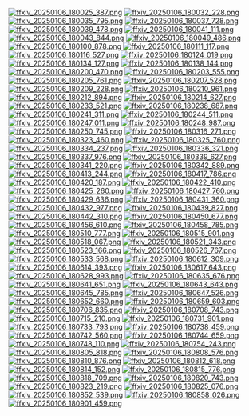 [![ffxiv_20250106_180025_387.png](./image_j_thumb/ffxiv_20250106_180025_387.png.thumb.jpg)](./image_j/ffxiv_20250106_180025_387.png) 
[![ffxiv_20250106_180032_228.png](./image_j_thumb/ffxiv_20250106_180032_228.png.thumb.jpg)](./image_j/ffxiv_20250106_180032_228.png) 
[![ffxiv_20250106_180035_795.png](./image_j_thumb/ffxiv_20250106_180035_795.png.thumb.jpg)](./image_j/ffxiv_20250106_180035_795.png) 
[![ffxiv_20250106_180037_728.png](./image_j_thumb/ffxiv_20250106_180037_728.png.thumb.jpg)](./image_j/ffxiv_20250106_180037_728.png) 
[![ffxiv_20250106_180039_478.png](./image_j_thumb/ffxiv_20250106_180039_478.png.thumb.jpg)](./image_j/ffxiv_20250106_180039_478.png) 
[![ffxiv_20250106_180041_111.png](./image_j_thumb/ffxiv_20250106_180041_111.png.thumb.jpg)](./image_j/ffxiv_20250106_180041_111.png) 
[![ffxiv_20250106_180043_844.png](./image_j_thumb/ffxiv_20250106_180043_844.png.thumb.jpg)](./image_j/ffxiv_20250106_180043_844.png) 
[![ffxiv_20250106_180049_486.png](./image_j_thumb/ffxiv_20250106_180049_486.png.thumb.jpg)](./image_j/ffxiv_20250106_180049_486.png) 
[![ffxiv_20250106_180100_878.png](./image_j_thumb/ffxiv_20250106_180100_878.png.thumb.jpg)](./image_j/ffxiv_20250106_180100_878.png) 
[![ffxiv_20250106_180111_117.png](./image_j_thumb/ffxiv_20250106_180111_117.png.thumb.jpg)](./image_j/ffxiv_20250106_180111_117.png) 
[![ffxiv_20250106_180116_527.png](./image_j_thumb/ffxiv_20250106_180116_527.png.thumb.jpg)](./image_j/ffxiv_20250106_180116_527.png) 
[![ffxiv_20250106_180124_019.png](./image_j_thumb/ffxiv_20250106_180124_019.png.thumb.jpg)](./image_j/ffxiv_20250106_180124_019.png) 
[![ffxiv_20250106_180134_127.png](./image_j_thumb/ffxiv_20250106_180134_127.png.thumb.jpg)](./image_j/ffxiv_20250106_180134_127.png) 
[![ffxiv_20250106_180138_144.png](./image_j_thumb/ffxiv_20250106_180138_144.png.thumb.jpg)](./image_j/ffxiv_20250106_180138_144.png) 
[![ffxiv_20250106_180200_470.png](./image_j_thumb/ffxiv_20250106_180200_470.png.thumb.jpg)](./image_j/ffxiv_20250106_180200_470.png) 
[![ffxiv_20250106_180203_555.png](./image_j_thumb/ffxiv_20250106_180203_555.png.thumb.jpg)](./image_j/ffxiv_20250106_180203_555.png) 
[![ffxiv_20250106_180205_761.png](./image_j_thumb/ffxiv_20250106_180205_761.png.thumb.jpg)](./image_j/ffxiv_20250106_180205_761.png) 
[![ffxiv_20250106_180207_528.png](./image_j_thumb/ffxiv_20250106_180207_528.png.thumb.jpg)](./image_j/ffxiv_20250106_180207_528.png) 
[![ffxiv_20250106_180209_228.png](./image_j_thumb/ffxiv_20250106_180209_228.png.thumb.jpg)](./image_j/ffxiv_20250106_180209_228.png) 
[![ffxiv_20250106_180210_961.png](./image_j_thumb/ffxiv_20250106_180210_961.png.thumb.jpg)](./image_j/ffxiv_20250106_180210_961.png) 
[![ffxiv_20250106_180212_894.png](./image_j_thumb/ffxiv_20250106_180212_894.png.thumb.jpg)](./image_j/ffxiv_20250106_180212_894.png) 
[![ffxiv_20250106_180214_627.png](./image_j_thumb/ffxiv_20250106_180214_627.png.thumb.jpg)](./image_j/ffxiv_20250106_180214_627.png) 
[![ffxiv_20250106_180233_521.png](./image_j_thumb/ffxiv_20250106_180233_521.png.thumb.jpg)](./image_j/ffxiv_20250106_180233_521.png) 
[![ffxiv_20250106_180238_687.png](./image_j_thumb/ffxiv_20250106_180238_687.png.thumb.jpg)](./image_j/ffxiv_20250106_180238_687.png) 
[![ffxiv_20250106_180241_311.png](./image_j_thumb/ffxiv_20250106_180241_311.png.thumb.jpg)](./image_j/ffxiv_20250106_180241_311.png) 
[![ffxiv_20250106_180244_511.png](./image_j_thumb/ffxiv_20250106_180244_511.png.thumb.jpg)](./image_j/ffxiv_20250106_180244_511.png) 
[![ffxiv_20250106_180247_011.png](./image_j_thumb/ffxiv_20250106_180247_011.png.thumb.jpg)](./image_j/ffxiv_20250106_180247_011.png) 
[![ffxiv_20250106_180248_987.png](./image_j_thumb/ffxiv_20250106_180248_987.png.thumb.jpg)](./image_j/ffxiv_20250106_180248_987.png) 
[![ffxiv_20250106_180250_745.png](./image_j_thumb/ffxiv_20250106_180250_745.png.thumb.jpg)](./image_j/ffxiv_20250106_180250_745.png) 
[![ffxiv_20250106_180316_271.png](./image_j_thumb/ffxiv_20250106_180316_271.png.thumb.jpg)](./image_j/ffxiv_20250106_180316_271.png) 
[![ffxiv_20250106_180323_460.png](./image_j_thumb/ffxiv_20250106_180323_460.png.thumb.jpg)](./image_j/ffxiv_20250106_180323_460.png) 
[![ffxiv_20250106_180325_760.png](./image_j_thumb/ffxiv_20250106_180325_760.png.thumb.jpg)](./image_j/ffxiv_20250106_180325_760.png) 
[![ffxiv_20250106_180334_237.png](./image_j_thumb/ffxiv_20250106_180334_237.png.thumb.jpg)](./image_j/ffxiv_20250106_180334_237.png) 
[![ffxiv_20250106_180336_321.png](./image_j_thumb/ffxiv_20250106_180336_321.png.thumb.jpg)](./image_j/ffxiv_20250106_180336_321.png) 
[![ffxiv_20250106_180337_976.png](./image_j_thumb/ffxiv_20250106_180337_976.png.thumb.jpg)](./image_j/ffxiv_20250106_180337_976.png) 
[![ffxiv_20250106_180339_627.png](./image_j_thumb/ffxiv_20250106_180339_627.png.thumb.jpg)](./image_j/ffxiv_20250106_180339_627.png) 
[![ffxiv_20250106_180341_220.png](./image_j_thumb/ffxiv_20250106_180341_220.png.thumb.jpg)](./image_j/ffxiv_20250106_180341_220.png) 
[![ffxiv_20250106_180342_889.png](./image_j_thumb/ffxiv_20250106_180342_889.png.thumb.jpg)](./image_j/ffxiv_20250106_180342_889.png) 
[![ffxiv_20250106_180413_244.png](./image_j_thumb/ffxiv_20250106_180413_244.png.thumb.jpg)](./image_j/ffxiv_20250106_180413_244.png) 
[![ffxiv_20250106_180417_786.png](./image_j_thumb/ffxiv_20250106_180417_786.png.thumb.jpg)](./image_j/ffxiv_20250106_180417_786.png) 
[![ffxiv_20250106_180420_187.png](./image_j_thumb/ffxiv_20250106_180420_187.png.thumb.jpg)](./image_j/ffxiv_20250106_180420_187.png) 
[![ffxiv_20250106_180422_410.png](./image_j_thumb/ffxiv_20250106_180422_410.png.thumb.jpg)](./image_j/ffxiv_20250106_180422_410.png) 
[![ffxiv_20250106_180425_260.png](./image_j_thumb/ffxiv_20250106_180425_260.png.thumb.jpg)](./image_j/ffxiv_20250106_180425_260.png) 
[![ffxiv_20250106_180427_760.png](./image_j_thumb/ffxiv_20250106_180427_760.png.thumb.jpg)](./image_j/ffxiv_20250106_180427_760.png) 
[![ffxiv_20250106_180429_636.png](./image_j_thumb/ffxiv_20250106_180429_636.png.thumb.jpg)](./image_j/ffxiv_20250106_180429_636.png) 
[![ffxiv_20250106_180431_360.png](./image_j_thumb/ffxiv_20250106_180431_360.png.thumb.jpg)](./image_j/ffxiv_20250106_180431_360.png) 
[![ffxiv_20250106_180432_977.png](./image_j_thumb/ffxiv_20250106_180432_977.png.thumb.jpg)](./image_j/ffxiv_20250106_180432_977.png) 
[![ffxiv_20250106_180439_827.png](./image_j_thumb/ffxiv_20250106_180439_827.png.thumb.jpg)](./image_j/ffxiv_20250106_180439_827.png) 
[![ffxiv_20250106_180442_310.png](./image_j_thumb/ffxiv_20250106_180442_310.png.thumb.jpg)](./image_j/ffxiv_20250106_180442_310.png) 
[![ffxiv_20250106_180450_677.png](./image_j_thumb/ffxiv_20250106_180450_677.png.thumb.jpg)](./image_j/ffxiv_20250106_180450_677.png) 
[![ffxiv_20250106_180456_610.png](./image_j_thumb/ffxiv_20250106_180456_610.png.thumb.jpg)](./image_j/ffxiv_20250106_180456_610.png) 
[![ffxiv_20250106_180458_785.png](./image_j_thumb/ffxiv_20250106_180458_785.png.thumb.jpg)](./image_j/ffxiv_20250106_180458_785.png) 
[![ffxiv_20250106_180510_777.png](./image_j_thumb/ffxiv_20250106_180510_777.png.thumb.jpg)](./image_j/ffxiv_20250106_180510_777.png) 
[![ffxiv_20250106_180515_901.png](./image_j_thumb/ffxiv_20250106_180515_901.png.thumb.jpg)](./image_j/ffxiv_20250106_180515_901.png) 
[![ffxiv_20250106_180518_067.png](./image_j_thumb/ffxiv_20250106_180518_067.png.thumb.jpg)](./image_j/ffxiv_20250106_180518_067.png) 
[![ffxiv_20250106_180521_343.png](./image_j_thumb/ffxiv_20250106_180521_343.png.thumb.jpg)](./image_j/ffxiv_20250106_180521_343.png) 
[![ffxiv_20250106_180523_166.png](./image_j_thumb/ffxiv_20250106_180523_166.png.thumb.jpg)](./image_j/ffxiv_20250106_180523_166.png) 
[![ffxiv_20250106_180526_767.png](./image_j_thumb/ffxiv_20250106_180526_767.png.thumb.jpg)](./image_j/ffxiv_20250106_180526_767.png) 
[![ffxiv_20250106_180533_568.png](./image_j_thumb/ffxiv_20250106_180533_568.png.thumb.jpg)](./image_j/ffxiv_20250106_180533_568.png) 
[![ffxiv_20250106_180612_309.png](./image_j_thumb/ffxiv_20250106_180612_309.png.thumb.jpg)](./image_j/ffxiv_20250106_180612_309.png) 
[![ffxiv_20250106_180614_393.png](./image_j_thumb/ffxiv_20250106_180614_393.png.thumb.jpg)](./image_j/ffxiv_20250106_180614_393.png) 
[![ffxiv_20250106_180617_643.png](./image_j_thumb/ffxiv_20250106_180617_643.png.thumb.jpg)](./image_j/ffxiv_20250106_180617_643.png) 
[![ffxiv_20250106_180628_993.png](./image_j_thumb/ffxiv_20250106_180628_993.png.thumb.jpg)](./image_j/ffxiv_20250106_180628_993.png) 
[![ffxiv_20250106_180635_676.png](./image_j_thumb/ffxiv_20250106_180635_676.png.thumb.jpg)](./image_j/ffxiv_20250106_180635_676.png) 
[![ffxiv_20250106_180641_651.png](./image_j_thumb/ffxiv_20250106_180641_651.png.thumb.jpg)](./image_j/ffxiv_20250106_180641_651.png) 
[![ffxiv_20250106_180643_643.png](./image_j_thumb/ffxiv_20250106_180643_643.png.thumb.jpg)](./image_j/ffxiv_20250106_180643_643.png) 
[![ffxiv_20250106_180645_785.png](./image_j_thumb/ffxiv_20250106_180645_785.png.thumb.jpg)](./image_j/ffxiv_20250106_180645_785.png) 
[![ffxiv_20250106_180647_526.png](./image_j_thumb/ffxiv_20250106_180647_526.png.thumb.jpg)](./image_j/ffxiv_20250106_180647_526.png) 
[![ffxiv_20250106_180652_660.png](./image_j_thumb/ffxiv_20250106_180652_660.png.thumb.jpg)](./image_j/ffxiv_20250106_180652_660.png) 
[![ffxiv_20250106_180659_603.png](./image_j_thumb/ffxiv_20250106_180659_603.png.thumb.jpg)](./image_j/ffxiv_20250106_180659_603.png) 
[![ffxiv_20250106_180706_835.png](./image_j_thumb/ffxiv_20250106_180706_835.png.thumb.jpg)](./image_j/ffxiv_20250106_180706_835.png) 
[![ffxiv_20250106_180708_743.png](./image_j_thumb/ffxiv_20250106_180708_743.png.thumb.jpg)](./image_j/ffxiv_20250106_180708_743.png) 
[![ffxiv_20250106_180715_210.png](./image_j_thumb/ffxiv_20250106_180715_210.png.thumb.jpg)](./image_j/ffxiv_20250106_180715_210.png) 
[![ffxiv_20250106_180731_901.png](./image_j_thumb/ffxiv_20250106_180731_901.png.thumb.jpg)](./image_j/ffxiv_20250106_180731_901.png) 
[![ffxiv_20250106_180733_793.png](./image_j_thumb/ffxiv_20250106_180733_793.png.thumb.jpg)](./image_j/ffxiv_20250106_180733_793.png) 
[![ffxiv_20250106_180738_459.png](./image_j_thumb/ffxiv_20250106_180738_459.png.thumb.jpg)](./image_j/ffxiv_20250106_180738_459.png) 
[![ffxiv_20250106_180742_560.png](./image_j_thumb/ffxiv_20250106_180742_560.png.thumb.jpg)](./image_j/ffxiv_20250106_180742_560.png) 
[![ffxiv_20250106_180744_659.png](./image_j_thumb/ffxiv_20250106_180744_659.png.thumb.jpg)](./image_j/ffxiv_20250106_180744_659.png) 
[![ffxiv_20250106_180748_110.png](./image_j_thumb/ffxiv_20250106_180748_110.png.thumb.jpg)](./image_j/ffxiv_20250106_180748_110.png) 
[![ffxiv_20250106_180754_243.png](./image_j_thumb/ffxiv_20250106_180754_243.png.thumb.jpg)](./image_j/ffxiv_20250106_180754_243.png) 
[![ffxiv_20250106_180805_818.png](./image_j_thumb/ffxiv_20250106_180805_818.png.thumb.jpg)](./image_j/ffxiv_20250106_180805_818.png) 
[![ffxiv_20250106_180808_576.png](./image_j_thumb/ffxiv_20250106_180808_576.png.thumb.jpg)](./image_j/ffxiv_20250106_180808_576.png) 
[![ffxiv_20250106_180810_876.png](./image_j_thumb/ffxiv_20250106_180810_876.png.thumb.jpg)](./image_j/ffxiv_20250106_180810_876.png) 
[![ffxiv_20250106_180812_618.png](./image_j_thumb/ffxiv_20250106_180812_618.png.thumb.jpg)](./image_j/ffxiv_20250106_180812_618.png) 
[![ffxiv_20250106_180814_152.png](./image_j_thumb/ffxiv_20250106_180814_152.png.thumb.jpg)](./image_j/ffxiv_20250106_180814_152.png) 
[![ffxiv_20250106_180815_776.png](./image_j_thumb/ffxiv_20250106_180815_776.png.thumb.jpg)](./image_j/ffxiv_20250106_180815_776.png) 
[![ffxiv_20250106_180818_709.png](./image_j_thumb/ffxiv_20250106_180818_709.png.thumb.jpg)](./image_j/ffxiv_20250106_180818_709.png) 
[![ffxiv_20250106_180820_743.png](./image_j_thumb/ffxiv_20250106_180820_743.png.thumb.jpg)](./image_j/ffxiv_20250106_180820_743.png) 
[![ffxiv_20250106_180823_219.png](./image_j_thumb/ffxiv_20250106_180823_219.png.thumb.jpg)](./image_j/ffxiv_20250106_180823_219.png) 
[![ffxiv_20250106_180825_076.png](./image_j_thumb/ffxiv_20250106_180825_076.png.thumb.jpg)](./image_j/ffxiv_20250106_180825_076.png) 
[![ffxiv_20250106_180852_539.png](./image_j_thumb/ffxiv_20250106_180852_539.png.thumb.jpg)](./image_j/ffxiv_20250106_180852_539.png) 
[![ffxiv_20250106_180858_026.png](./image_j_thumb/ffxiv_20250106_180858_026.png.thumb.jpg)](./image_j/ffxiv_20250106_180858_026.png) 
[![ffxiv_20250106_180901_459.png](./image_j_thumb/ffxiv_20250106_180901_459.png.thumb.jpg)](./image_j/ffxiv_20250106_180901_459.png) 
